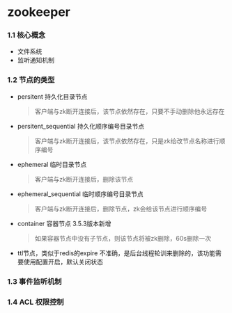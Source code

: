 # zookeeper 

### 1.1 核心概念

+ 文件系统
+ 监听通知机制

### 1.2 节点的类型

+ persitent 持久化目录节点

  > 客户端与zk断开连接后，该节点依然存在，只要不手动删除他永远存在

+ persitent_sequential 持久化顺序编号目录节点

  > 客户端与zk断开连接后，该节点依然存在，只是zk给改节点名称进行顺序编号

+ ephemeral 临时目录节点

  > 客户端与zk断开连接后，删除该节点

+ ephemeral_sequential 临时顺序编号目录节点

  > 客户端与zk断开连接后，删除节点，zk会给该节点进行顺序编号

+ container  容器节点  3.5.3版本新增

  > 如果容器节点中没有子节点，则该节点将被zk删除，60s删除一次

+ ttl节点，类似于redis的expire 不准确，是后台线程轮训来删除的，该功能需要使用配置开启，默认关闭状态

### 1.3 事件监听机制

### 1.4 ACL 权限控制

